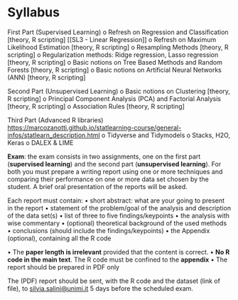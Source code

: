 # Syllabus

First Part (Supervised Learning)
	o Refresh on Regression and Classification [theory, R scripting] [[SL3 - Linear Regression]]
	o Refresh on Maximum Likelihood Estimation [theory, R scripting]
	o Resampling Methods [theory, R scripting]
	o Regularization methods: Ridge regression, Lasso regression [theory, R scripting]
	o Basic notions on Tree Based Methods and Random Forests [theory, R scripting]
	o Basic notions on Artificial Neural Networks (ANN) [theory, R scripting]
	
Second Part (Unsupervised Learning)
	o Basic notions on Clustering [theory, R scripting]
	o Principal Component Analysis (PCA) and Factorial Analysis [theory, R scripting]
	o Association Rules [theory, R scripting]

Third Part (Advanced R libraries)
https://marcozanotti.github.io/statlearning-course/general-infos/statlearn_description.html
o Tidyverse and Tidymodels
o Stacks, H2O, Keras
o DALEX & LIME

**Exam**: the exam consists in two assignments, one on the first part (**supervised learning**) and the second part (**unsupervised learning**). For both you must prepare a writing report using one or more techniques and comparing their performance on one or more data set chosen by the student. A brief oral presentation of the reports will be asked.

Each report must contain:
	• short abstract: what are your going to present in the report
	• statement of the problem/goal of the analysis and description of the data set(s)
	• list of three to five findings/keypoints
	• the analysis with wise commentary
	• (optional) theoretical background of the used methods
	• conclusions (should include the findings/keypoints)
	• the Appendix (optional), containing all the R code

• The **paper length is irrelevant** provided that the content is correct.
• **No R code in the main text**. The R code must be confined to the **appendix**
• The report should be prepared in PDF only

The (PDF) report should be sent, with the R code and the dataset (link of file), to silvia.salini@unimi.it 5 days before the scheduled exam.
